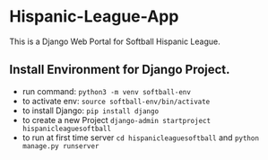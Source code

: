 # Hispanic-League-App
This is a Django Web Portal for Softball Hispanic League.

## Install Environment for Django Project.

- run command: `python3 -m venv softball-env`
- to activate env: `source softball-env/bin/activate`
- to install Django: `pip install django`
- to create a new Project `django-admin startproject hispanicleaguesoftball`
- to run at first time server `cd hispanicleaguesoftball` and `python manage.py runserver`
